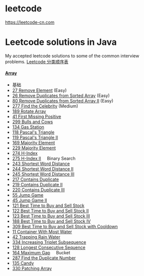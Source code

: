# leetcode
https://leetcode-cn.com
# Leetcode solutions in Java

My accepted leetcode solutions to some of the common interview problems.
[Leetcode 分类顺序表](https://cspiration.com/leetcodeClassification) 
#### [Array](problems/src/array)

- 基础
- [27	Remove Element](problems/src/array/RemoveElement.java) (Easy)
- [26	Remove Duplicates from Sorted Array](problems/src/array/RemoveDuplicatesfromSortedArray.java) (Easy)
- [80	Remove Duplicates from Sorted Array II](problems/src/array/RemoveDuplicatesfromSortedArray.java) (Easy)
- [277	Find the Celebrity](problems/src/array/FindtheCelebrity.java) (Medium)
- [189	Rotate Array](problems/src/array/FindtheCelebrity.java)
- [41	First Missing Positive](problems/src/array/FindtheCelebrity.java)
- [299	Bulls and Cows](problems/src/array/FindtheCelebrity.java)	
- [134	Gas Station](problems/src/array/FindtheCelebrity.java)
- [118	Pascal's Triangle](problems/src/array/FindtheCelebrity.java)
- [119	Pascal's Triangle II](problems/src/array/FindtheCelebrity.java)
- [169	Majority Element](problems/src/array/FindtheCelebrity.java)
- [229	Majority Element](problems/src/array/FindtheCelebrity.java)
- [274	H-Index](problems/src/array/FindtheCelebrity.java)
- [275	H-Index II](problems/src/array/FindtheCelebrity.java) &nbsp; &nbsp; Binary Search
- [243	Shortest Word Distance](problems/src/array/FindtheCelebrity.java)
- [244	Shortest Word Distance II](problems/src/array/FindtheCelebrity.java)
- [245	Shortest Word Distance III](problems/src/array/FindtheCelebrity.java)
- [217	Contains Duplicate](problems/src/array/FindtheCelebrity.java)
- [219	Contains Duplicate II](problems/src/array/FindtheCelebrity.java)
- [220	Contains Duplicate III](problems/src/array/FindtheCelebrity.java)
- [55	Jump Game](problems/src/array/FindtheCelebrity.java)
- [45	Jump Game II](problems/src/array/FindtheCelebrity.java)
- [121	Best Time to Buy and Sell Stock](problems/src/array/FindtheCelebrity.java)
- [122	Best Time to Buy and Sell Stock II](problems/src/array/FindtheCelebrity.java)
- [123	Best Time to Buy and Sell Stock III](problems/src/array/FindtheCelebrity.java)
- [188	Best Time to Buy and Sell Stock IV](problems/src/array/FindtheCelebrity.java)
- [309	Best Time to Buy and Sell Stock with Cooldown](problems/src/array/FindtheCelebrity.java)	
- [11	Container With Most Water](problems/src/array/FindtheCelebrity.java)
- [42	Trapping Rain Water](problems/src/array/FindtheCelebrity.java)
- [334	Increasing Triplet Subsequence](problems/src/array/FindtheCelebrity.java)
- [128	Longest Consecutive Sequence](problems/src/array/FindtheCelebrity.java)
- [164	Maximum Gap](problems/src/array/FindtheCelebrity.java) &nbsp; &nbsp;  Bucket
- [287	Find the Duplicate Number](problems/src/array/FindtheCelebrity.java)
- [135	Candy](problems/src/array/FindtheCelebrity.java)
- [330	Patching Array](problems/src/array/FindtheCelebrity.java)






